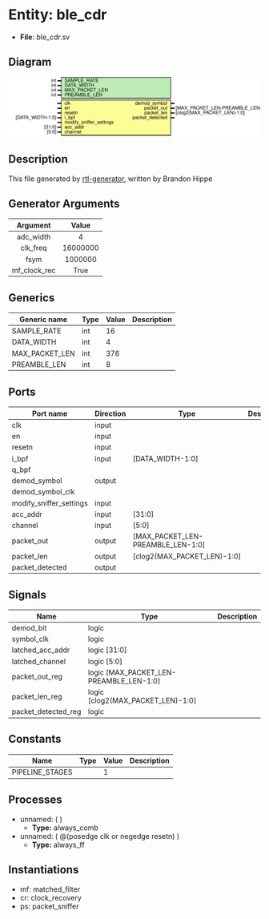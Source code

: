 
# Entity: ble_cdr 
- **File**: ble_cdr.sv

## Diagram
![Diagram](ble_cdr.svg "Diagram")
## Description

This file generated by [rtl-generator](https://github.com/burnettlab/rtl-generator.git), written by Brandon Hippe

## Generator Arguments

|   Argument   |  Value   |
| :----------: | :------: |
|  adc_width   |    4     |
|   clk_freq   | 16000000 |
|     fsym     | 1000000  |
| mf_clock_rec |   True   |

## Generics

| Generic name   | Type | Value | Description |
| -------------- | ---- | ----- | ----------- |
| SAMPLE_RATE    | int  | 16    |             |
| DATA_WIDTH     | int  | 4     |             |
| MAX_PACKET_LEN | int  | 376   |             |
| PREAMBLE_LEN   | int  | 8     |             |

## Ports

| Port name               | Direction | Type                              | Description |
| ----------------------- | --------- | --------------------------------- | ----------- |
| clk                     | input     |                                   |             |
| en                      | input     |                                   |             |
| resetn                  | input     |                                   |             |
| i_bpf                   | input     | [DATA_WIDTH-1:0]                  |             |
| q_bpf                   |           |                                   |             |
| demod_symbol            | output    |                                   |             |
| demod_symbol_clk        |           |                                   |             |
| modify_sniffer_settings | input     |                                   |             |
| acc_addr                | input     | [31:0]                            |             |
| channel                 | input     | [5:0]                             |             |
| packet_out              | output    | [MAX_PACKET_LEN-PREAMBLE_LEN-1:0] |             |
| packet_len              | output    | [clog2(MAX_PACKET_LEN)-1:0]       |             |
| packet_detected         | output    |                                   |             |

## Signals

| Name                | Type                                    | Description |
| ------------------- | --------------------------------------- | ----------- |
| demod_bit           | logic                                   |             |
| symbol_clk          | logic                                   |             |
| latched_acc_addr    | logic [31:0]                            |             |
| latched_channel     | logic [5:0]                             |             |
| packet_out_reg      | logic [MAX_PACKET_LEN-PREAMBLE_LEN-1:0] |             |
| packet_len_reg      | logic [clog2(MAX_PACKET_LEN)-1:0]       |             |
| packet_detected_reg | logic                                   |             |

## Constants

| Name            | Type | Value | Description |
| --------------- | ---- | ----- | ----------- |
| PIPELINE_STAGES |      | 1     |             |

## Processes
- unnamed: (  )
  - **Type:** always_comb
- unnamed: ( @(posedge clk or negedge resetn) )
  - **Type:** always_ff

## Instantiations

- mf: matched_filter
- cr: clock_recovery
- ps: packet_sniffer

